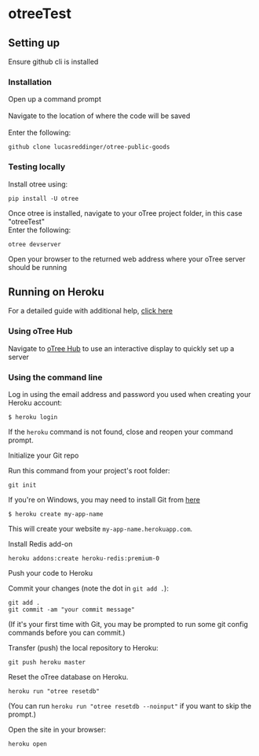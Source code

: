 # otreeTest


## Setting up
Ensure github cli is installed

### Installation
Open up a command prompt<br><br>
Navigate to the location of where the code will be saved<br><br>
Enter the following:
```
github clone lucasreddinger/otree-public-goods
```
### Testing locally
Install otree using:
```
pip install -U otree
```
Once otree is installed, navigate to your oTree project folder, in this case "otreeTest"<br>
Enter the following:
```
otree devserver
```
Open your browser to the returned web address where your oTree server should be running
## Running on Heroku
For a detailed guide with additional help, [click here](
https://github.com/oTree-org/otree-docs/blob/143a6ab7b61d54ec2be1a8bc09515d78e0b07c71/source/server/heroku.rst#heroku-setup-option-2)

### Using oTree Hub
Navigate to [oTree Hub](https://www.otreehub.com/) to use an interactive display to quickly set up a server


### Using the command line
Log in using the email address and password you used when
creating your Heroku account:


    $ heroku login

If the ``heroku`` command is not found,
close and reopen your command prompt.

Initialize your Git repo

Run this command from your project's root folder:


    git init

If you're on Windows, you may need to install Git from
[here](https://git-scm.com/download/win>)



    $ heroku create my-app-name

This will create your website ``my-app-name.herokuapp.com``.


Install Redis add-on

    heroku addons:create heroku-redis:premium-0

Push your code to Heroku

Commit your changes (note the dot in ``git add .``):


    git add .
    git commit -am "your commit message"

(If it's your first time with Git,
you may be prompted to run some git config commands before you can commit.)

Transfer (push) the local repository to Heroku:


    git push heroku master

Reset the oTree database on Heroku.


    heroku run "otree resetdb"

(You can run ``heroku run "otree resetdb --noinput"`` if you want to skip
the prompt.)

Open the site in your browser:


    heroku open
